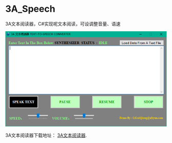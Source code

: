 # 3A_Speech
3A文本阅读器，C#实现呢文本阅读，可设调整音量、语速

![3A文本阅读器](./img/3A.png)


3A文本阅读器下载地址： [3A文本阅读器](https://github.com/shengmingzhishu/3A_Speech/blob/master/3A%E6%96%87%E6%9C%AC%E9%98%85%E8%AF%BB%E5%99%A8.exe). 
